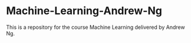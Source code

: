 # Machine-Learning-Andrew-Ng
This is a repository for the course Machine Learning delivered by Andrew Ng.
